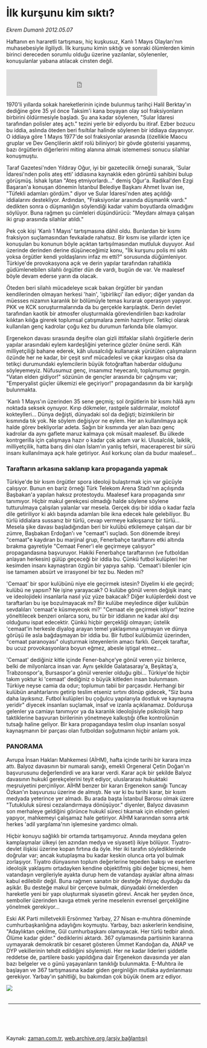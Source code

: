 # İlk kurşunu kim sıktı?

*Ekrem Dumanlı 2012.05.07*

<td class="columnist-detail">
<p>Haftanın en hararetli tartışması, hiç kuşkusuz, Kanlı 1 Mayıs Olayları'nın muhasebesiyle ilgiliydi. İlk kurşunu kimin sıktığı ve sonraki ölümlerden kimin birinci dereceden sorumlu olduğu üzerine yazılanlar, söylenenler, konuşulanlar yabana atılacak cinsten değil.</p>
<p>
<div id="haberMetinDiv">
<iframe frameborder="0" height="70" hspace="0" scrolling="no" src="http://web.archive.org/web/20120512114418if_/http://www.kure.tv/VideoEmbed?ID=117763" vspace="0" width="400"><p><a href="http://web.archive.org/web/20120512114418/http://www.kure.tv/haber/210-sesli-gazete/ekrem-dumanli-ilk-kursunu-kim-sikti/882-Bolum/117763/&amp;embeddedplayer=v1" rel="nofollow">Ekrem Dumanlı - İlk kurşunu kim sıktı?</a></p></iframe>
<p>1970'li yıllarda sokak hareketlerinin içinde bulunmuş tarihçi Halil Berktay'ın dediğine göre 35 yıl önce Taksim'i kana boyayan olay sol fraksiyonların birbirini öldürmesiyle başladı. Şu ana kadar söylenen, "Sular İdaresi tarafından polisler ateş açtı." tezini yerle bir ediyordu bu itiraf. Ezber bozucu bu iddia, aslında öteden beri fısıltılar halinde söylenen bir iddiaya dayanıyor. O iddiaya göre 1 Mayıs 1977'de sol fraksiyonlar arasında (özellikle Maocu gruplar ve Dev Gençlilerin aktif rolü biliniyor) bir gövde gösterisi yaşanmış, bazı örgütlerin diğerlerini miting alanına almak istememesi sonucu silahlar konuşmuştu.
<p>Taraf Gazetesi'nden Yıldıray Oğur, iyi bir gazetecilik örneği sunarak, 'Sular İdaresi'nden polis ateş etti' iddiasına kaynaklık eden görüntü sahibini bulup görüşmüş. İshak Işıtan "Ateş etmiyorlardı..." demiş Oğur'a. Radikal'den Ezgi Başaran'a konuşan dönemin İstanbul Belediye Başkanı Ahmet İsvan ise, "Tüfekli adamları gördüm." diyor ve Sular İdaresi'nden ateş açıldığı iddialarını destekliyor. Ardından, "Fraksiyonlar arasında düşmanlık vardı." dedikten sonra o düşmanlığın söylendiği kadar vahim boyutlarda olmadığını söylüyor. Buna rağmen şu cümleleri düşündürücü: "Meydanı almaya çalışan iki grup arasında silahlar atıldı."
<p>Pek çok kişi 'Kanlı 1 Mayıs' tartışmasına dâhil oldu. Bunlardan bir kısmı fraksiyon suçlamasından fevkalade rahatsız. Bir kısmı ise yıllardır içten içe konuşulan bu konunun böyle açıktan tartışılmasından mutluluk duyuyor. Asıl üzerinde derinden derine düşüneceğimiz konu, "İlk kurşunu polis mi sıktı yoksa örgütler kendi yoldaşlarını infaz mı etti?" sorusunda düğümleniyor. Türkiye'de provokasyona açık ve derin yapılar tarafından rahatlıkla güdümlenebilen silahlı örgütler dün de vardı, bugün de var. Ve maalesef böyle devam ederse yarın da olacak.
<p>Öteden beri silahlı mücadeleye sıcak bakan örgütler bir yandan kendilerinden olmayan herkesi 'hain', 'işbirlikçi' ilan ediyor; diğer yandan da müesses nizamın karanlık bir bölümüyle temas kurarak operasyon yapıyor. PKK ve KCK soruşturmalarında da bu gerçekle karşılaştık. Derin devlet tarafından kaotik bir atmosfer oluşturmakla görevlendirilen bazı kadrolar kılıktan kılığa girerek toplumsal çatışmalara zemin hazırlıyor. Tetikçi olarak kullanılan genç kadrolar çoğu kez bu durumun farkında bile olamıyor.
<p>Ergenekon davası sırasında deşifre olan gizli ittifaklar silahlı örgütlerle derin yapılar arasındaki eylem kardeşliğini yeterince gözler önüne serdi. Kâh milliyetçiliği bahane ederek, kâh ulusalcılığı kullanarak yürütülen çalışmaların özünde her ne kadar, bir çeşit sınıf mücadelesi ve çıkar kavgası olsa da tetikçi durumundaki eylemcilerin büyük fotoğraftan haberdar olduğunu söyleyemeyiz. Nüfusumuz genç, insanımız heyecanlı, toplumumuz gergin. "Vatan elden gidiyor!" sözünün de gençler arasında bir çağrışımı var; "Emperyalist güçler ülkemizi ele geçiriyor!" propagandasının da bir karşılığı bulunmakta.
<p>'Kanlı 1 Mayıs'ın üzerinden 35 sene geçmiş; sol örgütlerin bir kısmı hâlâ aynı noktada seksek oynuyor. Kırıp dökmeler, rastgele saldırmalar, molotof kokteylleri... Dünya değişti, dünyadaki sol da değişti; bizimkilerin bir kısmında tık yok. Ne söylem değişiyor ne eylem. Her an kullanılmaya açık halde görev bekliyorlar adeta. Sağın bir kısmında yer alan bazı genç kadrolar da aynı gaflete maruz kalmaya çok müsait maalesef. Bu ülkede kontrgerilla için çalışmaya hazır o kadar çok adam var ki. Ulusalcılık, laiklik, milliyetçilik, hatta barış dini olan İslam'ın yanlış tefsiri, maceraperest bir sürü insanı kullanılmaya açık hale getiriyor. Asıl korkunç olan da budur maalesef... 
<p><h3>Taraftarın arkasına saklanıp kara propaganda yapmak</h3>
<p>Türkiye'de bir kısım örgütler spora ideoloji bulaştırmak için var gücüyle çalışıyor. Bunun en bariz örneği Türk Telekom Arena Stadı'nın açılışında Başbakan'a yapılan haksız protestoydu. Maalesef kara propaganda sınır tanımıyor. Hiçbir makul gerekçesi olmadığı halde söylene söylene tutturulmaya çalışılan yalanlar var mesela. Gerçek dışı bir iddia o kadar fazla dile getiriliyor ki aklı başında adamları bile ikna edecek hale gelebiliyor. Bu türlü iddialara sussanız bir türlü, cevap vermeye kalkışsanız bir türlü... Mesela şike davası başladığından beri bir kulübü etkilemeye çalışan dar bir zümre, Başbakan Erdoğan'ı ve "cemaat"i suçladı. Son dönemde ibreyi "cemaat"e kaydıran bu marjinal grup, Fenerbahçe taraftarını etki altında bırakma gayretiyle "Cemaat Fener'i ele geçirmeye çalışıyor" propagandasına başvuruyor. Hakiki Fenerbahçe taraftarının (ve futboldan anlayan herkesin) gülüp geçeceği bir iddia bu. Çünkü futbol kulüpleri her kesimden insanı kaynaştıran özgün bir yapıya sahip. 'Cemaat'i bilenler için ise tamamen absürt ve irrasyonel bir tez bu. Neden mi?
<p>'Cemaat' bir spor kulübünü niye ele geçirmek istesin? Diyelim ki ele geçirdi; kulübü ne yapsın? Ne işine yarayacak? O kulübe gönül veren değişik inanç ve ideolojideki insanlarla nasıl yüz yüze bakacak? Diğer kulüplerdeki dost ve taraftarları bu işe bozulmayacak mı? Bir kulübe meyledince diğer kulübün sevdalıları 'cemaat'e küsmeyecek mi?' "Cemaat ele geçirmek istiyor" tezine yöneltilecek benzeri onlarca soru, bu tür bir iddianın ne kadar akıl dışı olduğunu ispat edecektir. Çünkü hiçbir gerçekliği olmayan; üstelik 'cemaat'in herkesle diyalog arayan temel yaklaşımına uymayan ve dünya görüşü ile asla bağdaşmayan bir iddia bu. Bir futbol kulübümüz üzerinden, "cemaat paranoyası" oluşturmak isteyenlerin amacı farklı. Gerçek taraftar, bu ucuz provokasyonlara boyun eğmez, abesle iştigal etmez...
<p>'Cemaat' dediğiniz kitle içinde Fener-bahçe'ye gönül veren yüz binlerce, belki de milyonlarca insan var. Aynı şekilde Galatasaray'a, Beşiktaş'a, Trabzonspor'a, Bursaspor'a gönül verenler olduğu gibi... Türkiye'de hiçbir takım yoktur ki 'cemaat' dediğiniz o büyük kitleden insan bulunmasın. Türkiye neyse camia da odur; toplumun tabii bir parçasıdır. Herhangi bir kulübün anahtarlarını getirip teslim etseniz sırtını dönüp gidecek, "Siz buna daha layıksınız. Futbol kulüpleri bu çoğulcu yapılarıyla dostluk ve kaynaşma yeridir" diyecek insanları suçlamak, insaf ve izanla açıklanamaz. Dolduruşa gelenler ya camiayı tanımıyor ya da karanlık ideolojisiyle psikolojik harp taktiklerine başvuran birilerinin yönetmeye kalkıştığı öfke kontrolünün tutsağı haline geliyor. Bir kara propagandaya teslim olup insanları sosyal kaynaşmanın bir parçası olan futboldan soğutmanın hiçbir anlamı yok.
<p><h3>PANORAMA</h3>
<p>Avrupa İnsan Hakları Mahkemesi (AİHM), hafta içinde tarihi bir karara imza attı. Balyoz davasının bir numaralı sanığı, emekli Orgeneral Çetin Doğan'ın başvurusunu değerlendirdi ve ara karar verdi. Karar açık bir şekilde Balyoz davasının hukukî gerekçelerini teyit ediyor, uluslararası hukuktaki meşruiyetini perçinliyor. AİHM benzer bir kararı Ergenekon sanığı Tuncay Özkan'ın başvurusu üzerine de almıştı. Ne var ki bu tarihi karar, bir kısım medyada yeterince yer almadı. Bu arada başta İstanbul Barosu olmak üzere "Tutukluluk süresi cezalandırmaya dönüşüyor." diyenler, Balyoz davasının son merhaleye geldiğini görünce hukukî süreci tıkamak için elinden geleni yapıyor, mahkemeyi çalışamaz hale getiriyor. AİHM kararından sonra artık herkes 'adil yargılama'nın işlemesine yardımcı olmalı.
<p>
<p>Hiçbir konuyu sağlıklı bir ortamda tartışamıyoruz. Anında meydana gelen kamplaşmalar ülkeyi (en azından medya ve siyaseti) ikiye bölüyor. Tiyatro-devlet ilişkisi üzerine kopan fırtına da öyle. Her iki tarafın söylediklerinde doğrular var; ancak kutuplaşma bu kadar keskin olunca orta yol bulmak zorlaşıyor. Tiyatro dünyasının toplum değerlerine tepeden bakışı ve eserlere ideolojik yaklaşımı ortadayken kendine objektifmiş gibi değer biçmesi, hem vatandaşın vergileriyle ayakta durup hem de vatandaşı ayaklar altına alması kabul edilebilir değil. Buna rağmen sanatın bir desteğe ihtiyaç duyduğu da aşikâr. Bu desteğe makul bir çerçeve bulmak, dünyadaki örneklerden hareketle yeni bir yapı oluşturmak siyasetin görevi. Ancak her şeyden önce, semboller üzerinden kavga etmek yerine meselenin evrensel gerçekliğine yönelmek gerekiyor...
<p>Eski AK Parti milletvekili Ersönmez Yarbay, 27 Nisan e-muhtıra döneminde cumhurbaşkanlığına adaylığını koymuştu. Yarbay, bazı askerlerin kendisine, "Adaylıktan çekilme, Gül cumhurbaşkanı olamayacak. Her türlü tedbir alındı. Ölüme kadar gider." dediklerini aktardı. 367 oylamasında partisinin kararına uymayarak demokratik bir cesaret gösteren Ümmet Kandoğan da, ANAP ve DYP vekillerinin tehdit edildiğini söylemişti. Her ne kadar liderleri şiddetle reddetse de, partilere baskı yapıldığına dair Ergenekon davasında yer alan bazı belgeler ve o günü yaşayanların tanıklığı bulunmakta. E-Muhtıra ile başlayan ve 367 tartışmasına kadar giden gerginliğin mutlaka aydınlanması gerekiyor. Yarbay'ın şahitliği, bu bakımdan çok büyük önem arz ediyor. 

<p><img border="0" src="http://web.archive.org/web/20120512114418im_/http://medya.zaman.com.tr/2012/05/07/ekremdumanli.jpg"/></p></p></p></p></p></p></p></p></p></p></p></p></p></p></p></p></div>
</p>

<div class="latest-news-main" style="font-size:11pt;width:510px;padding:5px;">
<hr color="#333333" size="1"/>

</div>

<p><br>
		 </br></p></td>

Kaynak: [zaman.com.tr](http://zaman.com.tr/yazar.do?yazino=1284026), [web.archive.org (arşiv bağlantısı)](http://web.archive.org/web/20120512114418/http://zaman.com.tr:80/yazar.do?yazino=1284026)
